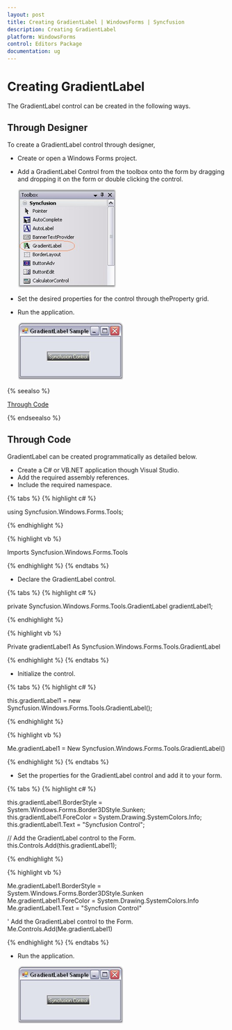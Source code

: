 ```yaml
---
layout: post
title: Creating GradientLabel | WindowsForms | Syncfusion
description: Creating GradientLabel
platform: WindowsForms
control: Editors Package
documentation: ug
---
```


# Creating GradientLabel

The GradientLabel control can be created in the following ways.

## Through Designer

To create a GradientLabel control through designer,

* Create or open a Windows Forms project.
* Add a GradientLabel Control from the toolbox onto the form by dragging and dropping it on the form or double clicking the control.

  ![](GradientLabel-Images/Overview_img600.jpeg) 

* Set the desired properties for the control through theProperty grid.
* Run the application.

  ![](GradientLabel-Images/Overview_img601.jpeg) 

{% seealso %}

[Through Code](#through-code)

{% endseealso %}

## Through Code

GradientLabel can be created programmatically as detailed below.

*  Create a C# or VB.NET application though Visual Studio.
*  Add the required assembly references.
*  Include the required namespace.

{% tabs %}
{% highlight c# %}

using Syncfusion.Windows.Forms.Tools;

{% endhighlight %}

{% highlight vb %}

Imports Syncfusion.Windows.Forms.Tools

{% endhighlight %}
{% endtabs %}

*  Declare the GradientLabel control.

{% tabs %}
{% highlight c# %}

private Syncfusion.Windows.Forms.Tools.GradientLabel gradientLabel1;
		
{% endhighlight %}

{% highlight vb %}

Private gradientLabel1 As Syncfusion.Windows.Forms.Tools.GradientLabel

{% endhighlight %}
{% endtabs %}

*  Initialize the control.

{% tabs %}
{% highlight c# %}

this.gradientLabel1 = new Syncfusion.Windows.Forms.Tools.GradientLabel();

{% endhighlight %}

{% highlight vb %}

Me.gradientLabel1 = New Syncfusion.Windows.Forms.Tools.GradientLabel()

{% endhighlight %}
{% endtabs %}

*  Set the properties for the GradientLabel control and add it to your form.

{% tabs %}
{% highlight c# %}

this.gradientLabel1.BorderStyle = System.Windows.Forms.Border3DStyle.Sunken;
this.gradientLabel1.ForeColor = System.Drawing.SystemColors.Info;
this.gradientLabel1.Text = "Syncfusion Control";

// Add the GradientLabel control to the Form.
this.Controls.Add(this.gradientLabel1);
		
{% endhighlight %}

{% highlight vb %}

Me.gradientLabel1.BorderStyle = System.Windows.Forms.Border3DStyle.Sunken
Me.gradientLabel1.ForeColor = System.Drawing.SystemColors.Info
Me.gradientLabel1.Text = "Syncfusion Control"

' Add the GradientLabel control to the Form.
Me.Controls.Add(Me.gradientLabel1)

{% endhighlight %}
{% endtabs %}

* Run the application.

  ![](GradientLabel-Images/Overview_img602.jpeg) 
